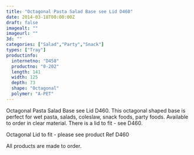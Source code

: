 ```yaml
---
title: "Octagonal Pasta Salad Base see Lid D460"
date: 2014-03-18T00:00:00Z
draft: false
imagealt: ""
imageurl: ""
3d: ""
categories: ["Salad","Party","Snack"]
types: ["Tray"]
productinfo:
  internetno: "D458"
  productno: "0-202"
  length: 141
  width: 125
  depth: 73
  shape: "Octagonal"
  polymer: "A-PET"
---
```

Octagonal Pasta Salad Base see Lid D460. This octagonal shaped base is perfect for wet pasta, salads, coleslaw, snack foods, party foods. Available to order in clear material. There is a lid to fit - see D460.

Octagonal Lid to fit  - please see product Ref D460

All products are made to order.
